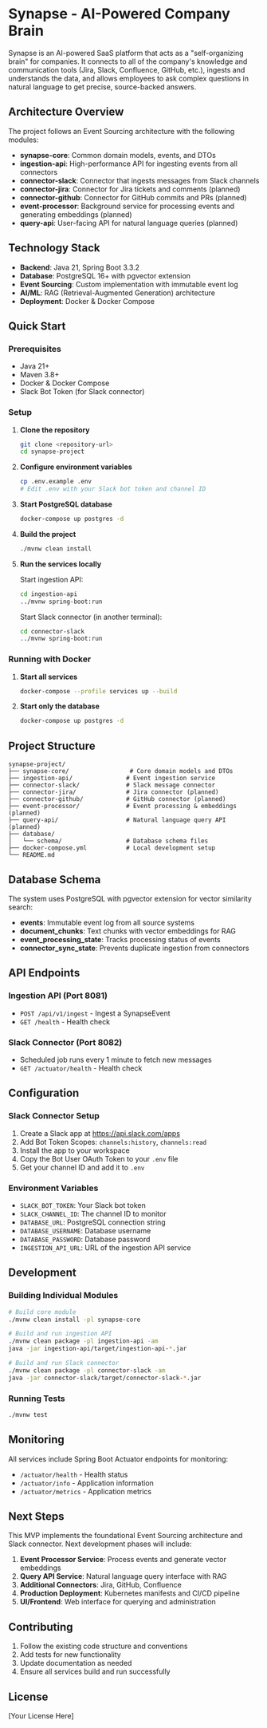 # Synapse - AI-Powered Company Brain

Synapse is an AI-powered SaaS platform that acts as a "self-organizing brain" for companies. It connects to all of the company's knowledge and communication tools (Jira, Slack, Confluence, GitHub, etc.), ingests and understands the data, and allows employees to ask complex questions in natural language to get precise, source-backed answers.

## Architecture Overview

The project follows an Event Sourcing architecture with the following modules:

- **synapse-core**: Common domain models, events, and DTOs
- **ingestion-api**: High-performance API for ingesting events from all connectors  
- **connector-slack**: Connector that ingests messages from Slack channels
- **connector-jira**: Connector for Jira tickets and comments (planned)
- **connector-github**: Connector for GitHub commits and PRs (planned)
- **event-processor**: Background service for processing events and generating embeddings (planned)
- **query-api**: User-facing API for natural language queries (planned)

## Technology Stack

- **Backend**: Java 21, Spring Boot 3.3.2
- **Database**: PostgreSQL 16+ with pgvector extension
- **Event Sourcing**: Custom implementation with immutable event log
- **AI/ML**: RAG (Retrieval-Augmented Generation) architecture
- **Deployment**: Docker & Docker Compose

## Quick Start

### Prerequisites

- Java 21+
- Maven 3.8+
- Docker & Docker Compose
- Slack Bot Token (for Slack connector)

### Setup

1. **Clone the repository**
   ```bash
   git clone <repository-url>
   cd synapse-project
   ```

2. **Configure environment variables**
   ```bash
   cp .env.example .env
   # Edit .env with your Slack bot token and channel ID
   ```

3. **Start PostgreSQL database**
   ```bash
   docker-compose up postgres -d
   ```

4. **Build the project**
   ```bash
   ./mvnw clean install
   ```

5. **Run the services locally**
   
   Start ingestion API:
   ```bash
   cd ingestion-api
   ../mvnw spring-boot:run
   ```
   
   Start Slack connector (in another terminal):
   ```bash
   cd connector-slack
   ../mvnw spring-boot:run
   ```

### Running with Docker

1. **Start all services**
   ```bash
   docker-compose --profile services up --build
   ```

2. **Start only the database**
   ```bash
   docker-compose up postgres -d
   ```

## Project Structure

```
synapse-project/
├── synapse-core/                 # Core domain models and DTOs
├── ingestion-api/               # Event ingestion service
├── connector-slack/             # Slack message connector
├── connector-jira/              # Jira connector (planned)
├── connector-github/            # GitHub connector (planned) 
├── event-processor/             # Event processing & embeddings (planned)
├── query-api/                   # Natural language query API (planned)
├── database/
│   └── schema/                  # Database schema files
├── docker-compose.yml           # Local development setup
└── README.md
```

## Database Schema

The system uses PostgreSQL with pgvector extension for vector similarity search:

- **events**: Immutable event log from all source systems
- **document_chunks**: Text chunks with vector embeddings for RAG
- **event_processing_state**: Tracks processing status of events
- **connector_sync_state**: Prevents duplicate ingestion from connectors

## API Endpoints

### Ingestion API (Port 8081)
- `POST /api/v1/ingest` - Ingest a SynapseEvent
- `GET /health` - Health check

### Slack Connector (Port 8082)
- Scheduled job runs every 1 minute to fetch new messages
- `GET /actuator/health` - Health check

## Configuration

### Slack Connector Setup

1. Create a Slack app at https://api.slack.com/apps
2. Add Bot Token Scopes: `channels:history`, `channels:read`
3. Install the app to your workspace
4. Copy the Bot User OAuth Token to your `.env` file
5. Get your channel ID and add it to `.env`

### Environment Variables

- `SLACK_BOT_TOKEN`: Your Slack bot token
- `SLACK_CHANNEL_ID`: The channel ID to monitor
- `DATABASE_URL`: PostgreSQL connection string
- `DATABASE_USERNAME`: Database username
- `DATABASE_PASSWORD`: Database password
- `INGESTION_API_URL`: URL of the ingestion API service

## Development

### Building Individual Modules

```bash
# Build core module
./mvnw clean install -pl synapse-core

# Build and run ingestion API
./mvnw clean package -pl ingestion-api -am
java -jar ingestion-api/target/ingestion-api-*.jar

# Build and run Slack connector
./mvnw clean package -pl connector-slack -am
java -jar connector-slack/target/connector-slack-*.jar
```

### Running Tests

```bash
./mvnw test
```

## Monitoring

All services include Spring Boot Actuator endpoints for monitoring:
- `/actuator/health` - Health status
- `/actuator/info` - Application information
- `/actuator/metrics` - Application metrics

## Next Steps

This MVP implements the foundational Event Sourcing architecture and Slack connector. Next development phases will include:

1. **Event Processor Service**: Process events and generate vector embeddings
2. **Query API Service**: Natural language query interface with RAG
3. **Additional Connectors**: Jira, GitHub, Confluence
4. **Production Deployment**: Kubernetes manifests and CI/CD pipeline
5. **UI/Frontend**: Web interface for querying and administration

## Contributing

1. Follow the existing code structure and conventions
2. Add tests for new functionality
3. Update documentation as needed
4. Ensure all services build and run successfully

## License

[Your License Here]